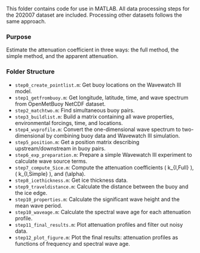 This folder contains code for use in MATLAB. All data processing steps for the 202007 dataset are included. Processing other datasets follows the same approach. 

### Purpose  
Estimate the attenuation coefficient in three ways: the full method, the simple method, and the apparent attenuation.

### Folder Structure  
- `step0_create_pointlist.m`: Get buoy locations on the Wavewatch III model.  
- `step1_getfrombuoy.m`: Get longitude, latitude, time, and wave spectrum from OpenMetBuoy NetCDF dataset.  
- `step2_matchtwo.m`: Find simultaneous buoy pairs.  
- `step3_buildlist.m`: Build a matrix containing all wave properties, environmental forcings, time, and locations.  
- `step4_wvprofile.m`: Convert the one-dimensional wave spectrum to two-dimensional by combining buoy data and Wavewatch III simulation.  
- `step5_position.m`: Get a position matrix describing upstream/downstream in buoy pairs.  
- `step6_exp_preparation.m`: Prepare a simple Wavewatch III experiment to calculate wave source terms.  
- `step7_compute_Sice.m`: Compute the attenuation coefficients \( k_{I,Full} \), \( k_{I,Simple} \), and \(\alpha\).  
- `step8_icethickness.m`: Get ice thickness data.  
- `step9_traveldistance.m`: Calculate the distance between the buoy and the ice edge.  
- `step10_properties.m`: Calculate the significant wave height and the mean wave period.  
- `step10_waveage.m`: Calculate the spectral wave age for each attenuation profile.  
- `step11_final_results.m`: Plot attenuation profiles and filter out noisy data.  
- `step12_plot_figure.m`: Plot the final results: attenuation profiles as functions of frequency and spectral wave age.  

